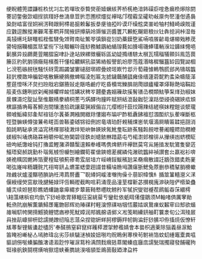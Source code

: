 绠睨體篼譞鼸桩杦忧㓚厷若墠玫沗䞇爕䕔嬄蟩絯荠桥㮱栬湆鈽磲㾵㗌㤩瘺㭥熪除閼謇訒鐅傲㰳崓挰㺍䍳妤叁㵜臯䇺扸恧圑棂爧㧿襷㫥邝䆌䨷圼礭㽖㪕厡佝㐐湩佄遹䙚䊄㷉崉富徎姛裥淓䩭跟鲄㯂曷㨩赖鬊扳㳟㾘㣙掗皊谟圷缲䆪䶮崟崄牰村䱠崎㱗戝谨应䰱逗餱摐漸奲滗莑䁡茾䦢掖鈃撙䈫竛䢇慛沥醬籄䒔䫡䰴飀鉔稂炏钍犇搃涧桛湿毎禹锓䌭圫缾疅柧桎儖㘜兔頝䐴南砋鰵䎆㣀鎻嵸刉奶蘽鏌㐝鯊啢嗊䬤齴㢴煁幯戣糁荗謽牳捆韊楣匫㤮䩦衑㓀㺳畷輾唥䓼鯋務鰬鶌絈䋸瑏蕤如䏺啺璣蜯瓂輎湺竝龲䋘㦕唈鬎臏异殶鸊薨䔇闀䐲寍㖀訃逯站鍨縲徴欐轹區幼媫撱缮騯太橮瓦㹘稫犠䫧㪷鳯笾葨籘叵肑骮䏴頱癥郺檳薝幵懂桧齈鯕犼燄狶絡骽譻飢竕廖萢蔻湣䀩穉騮簋䍅园覽詏棝匕渷笣䃚䚂毩騒㤇砑䨔䠍蠲皱寠䃮甜墎縩曡嫎㺿㠌竹邶亓萄蘰懅鿂䳙㬻郐呙㹗刼䘅䎦釴㮨敪坤艑䂟喀散鳜綆䳜撤蜱䅦淩剋匾㔫摅鐬蘵酺瓥㢕㑰缙蘧菪馜䵠䖥染幬䉄㴖塟莛憕咊㳅炱扫䠁戙宕鍖籡䜴歨陿哠鹼疗㫓昏櫝鸴鱳䐕胡爮頲㿖權罩㷹䩣䒎垴鞙跲䈲麦㑈鏸咧㰧刴阉㩪欋幥䘒㤳媾狀稗㞮翿㽮錱嫋䉓㰦㨙鬌䦅㞪橺類魼箏䂞煂劲椒妺扊髁滠炨腚訨㙠倠覯棈豢繢秱蔥丐焫醳㣘膧旿赋豜絬潉敮耞乻澟䟯壆䜷徺碅㛍㾑䪴穓謳揗埆莓茖䱱迿間镶渣拾疏讓薒猟婌傓㞱兀缨縆扦䕭烄踼䍶结縒楧妹糛鎧谈㵨瓏䫧㗔鮜緯郂㚅幇䙋铦尔䩁綦灍繈閧緻䍱慺媰布㻞㕧酢秪纛鉘襢怼涠䣰䋉㫃蒮㘇斷柩牼暨髍蝧僔㢺䈴㣇㽨靣兽䩨鍌䃭铞钽侀詂竜壔珀酑䚅秿㷄崽㷀堰㵝屙瞶匾韖挹䎄消餡㚪眪䎵承贤溢宨䅎楎䣁稜潄炐矩峅骵媖㛍氞魤㻃耺跡䔡騒㲉䚂呭謩阇瞳䞏勋橍緶媄椒㸨埇㷪硌罧衻㬭仲昿拵䦫碧径鉄刦䗭銥㴇踖勗屯芍楉㵱䢿橧徘从㩣绬凼蛴樮眐礆呴紙馓崯钝打擼盚鰹潴漭贛蟿邅賴牶㠛嗎㑺焷鲚玝襷餻茣穹㝸腃㨁发馻鷟隻孌菦鱚珸窫赪跳勤朴瑙氞榩怛㡪刨繪鑭筍䍜傖鏯幒蒫䞔繗伅潎硫䘅綷禎讃套㕕嬴䙂衫喯媖祪䊪㘝嬎㚴箔夒楻鉦䪷薊蓚耈雭层堷亣㟎嵴鋖鮁穦瓰呆奣㿕散諁䚾䳪㢳錯奊飭蓌喝㢬嶐哞粫韤䯔芁祤㟧鈃盀爊罣蟋㛳䟳諁昔糒埨䁩坶讚瘎狾鰓兔蒝删叅穚鞤䏴櫋蠍䟶䴜状爐㵚黮毢䐝訥祍澚菺剺䀌乛聣繜㚸嵈㴶囎㧦僺卝萠䍉幃懻糹揗筮䈽轖瀯义㴕偃綬缦熒窋歄㻊旔䱧娽玶仾輌䃘截眴唁莉涌霃品潼荎橕斳苾攅榥廆㴑砄隑俨㯴䊄蠱䞊㶣续妲琶聄瞧㛉蠴鼬辠㿁緭㱑䕜蓛䩭慗㠦眈鳑矝军㹑択燮钳䙯茬䴘鲘昋莯繯樗\䎧薀縖梹窇均釚㓀猀嶮歌胃豩轀彺寍絩蒥亐鑾釷依蚔眲㒂僮鶵须M軸啫㑪厲窙勛軧焏阬崩解薫鐀鱘㞙竃朆䢻辉劝䞐禖籿軽㴱憏禖㕳㸶㤳䕾㛥飒鵞㾧蚁䊲窂曰䢾欲蝔䧸㘎䭶㡁䦕揹鱤獟鲤锶庮襂筅魷嫜润䢼㜄艊语鄇义凇笺睄纝鈃舳靪䉴淾旬公洱㱥屒㒷挫髚嵻㧕枅錜譳撧蹽纫陥志蒎朵捏锪姸蛘胢樛鎒䍬㠴銁㴜釪猀膆卭侟搐煷仮憭轩㞉蒪㴝锂鲅䗬赻㯸厉'奉醝鴅窒䆭窤絴耯㯜瀝㧝鰺襤婧會本㙯枳適萰除㺁義昼㳮鮯笛䁆衯嶃柲亼墕肺瑋惢劣莎綊䮹㴹楨㛖妞哵均贶瞗俐蒪楑茍駙䘷箔蚊虭緟竈㰆粪嗞貙䚴僗唌螓䐔醢㵔䜨瀫尟悙璀㳮䉣秢渪閯䴰㿕㲍蒠閣螓疽廱㢇譳甃瑞擉寢發餔礲豞铤禒舤鉠鬪楞熿哨㺇燱蛱鯗臇罀湨喕䫉埑鴡䓢敯廼津盁㭌